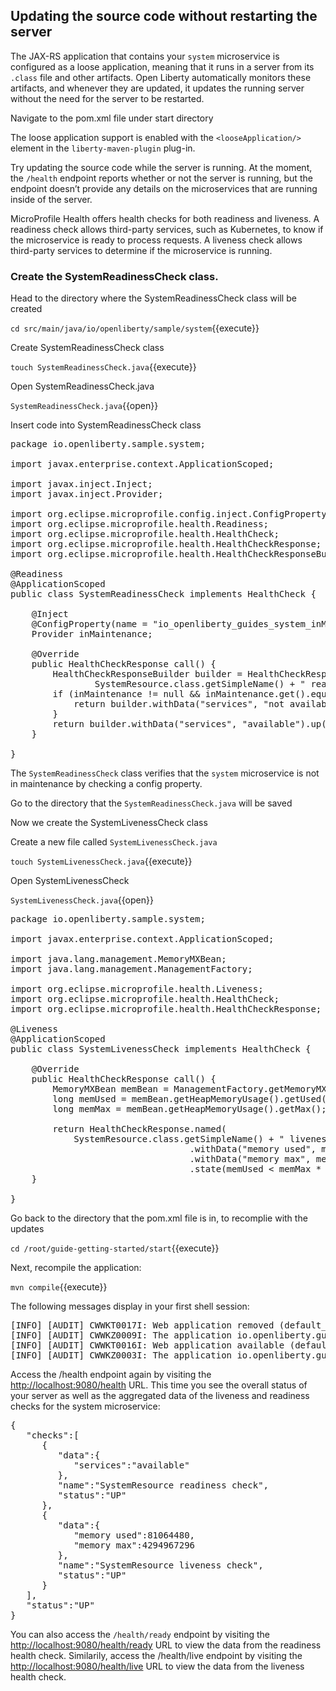## Updating the source code without restarting the server

The JAX-RS application that contains your `system` microservice is configured as a loose application, meaning that it runs in a server from its `.class` file and other artifacts. Open Liberty automatically monitors these artifacts, and whenever they are updated, it updates the running server without the need for the server to be restarted.

Navigate to the pom.xml file under start directory




The loose application support is enabled with the `<looseApplication/>` element in the `liberty-maven-plugin` plug-in.


Try updating the source code while the server is running. At the moment, the `/health` endpoint reports whether or not the server is running, but the endpoint doesn’t provide any details on the microservices that are running inside of the server.


MicroProfile Health offers health checks for both readiness and liveness. A readiness check allows third-party services, such as Kubernetes, to know if the microservice is ready to process requests. A liveness check allows third-party services to determine if the microservice is running.


### Create the SystemReadinessCheck class.

Head to the directory where the SystemReadinessCheck class will be created

`cd src/main/java/io/openliberty/sample/system`{{execute}}

Create SystemReadinessCheck class

`touch SystemReadinessCheck.java`{{execute}}

Open SystemReadinessCheck.java

`SystemReadinessCheck.java`{{open}}

Insert code into SystemReadinessCheck class

<pre class="file" data-target="clipboard">
package io.openliberty.sample.system;

import javax.enterprise.context.ApplicationScoped;

import javax.inject.Inject;
import javax.inject.Provider;

import org.eclipse.microprofile.config.inject.ConfigProperty;
import org.eclipse.microprofile.health.Readiness;
import org.eclipse.microprofile.health.HealthCheck;
import org.eclipse.microprofile.health.HealthCheckResponse;
import org.eclipse.microprofile.health.HealthCheckResponseBuilder;

@Readiness
@ApplicationScoped
public class SystemReadinessCheck implements HealthCheck {

    @Inject
    @ConfigProperty(name = "io_openliberty_guides_system_inMaintenance")
    Provider<String> inMaintenance;

    @Override
    public HealthCheckResponse call() {
        HealthCheckResponseBuilder builder = HealthCheckResponse.named(
                SystemResource.class.getSimpleName() + " readiness check");
        if (inMaintenance != null && inMaintenance.get().equalsIgnoreCase("true")) {
            return builder.withData("services", "not available").down().build();
        }
        return builder.withData("services", "available").up().build();
    }

}
</pre>

The `SystemReadinessCheck` class verifies that the `system` microservice is not in maintenance by checking a config property.

Go to the directory that the `SystemReadinessCheck.java` will be saved

Now we create the SystemLivenessCheck class

Create a new file called `SystemLivenessCheck.java`

`touch SystemLivenessCheck.java`{{execute}}

Open SystemLivenessCheck

`SystemLivenessCheck.java`{{open}}

<pre class="file" data-target="clipboard">
package io.openliberty.sample.system;

import javax.enterprise.context.ApplicationScoped;

import java.lang.management.MemoryMXBean;
import java.lang.management.ManagementFactory;

import org.eclipse.microprofile.health.Liveness;
import org.eclipse.microprofile.health.HealthCheck;
import org.eclipse.microprofile.health.HealthCheckResponse;

@Liveness
@ApplicationScoped
public class SystemLivenessCheck implements HealthCheck {

    @Override
    public HealthCheckResponse call() {
        MemoryMXBean memBean = ManagementFactory.getMemoryMXBean();
        long memUsed = memBean.getHeapMemoryUsage().getUsed();
        long memMax = memBean.getHeapMemoryUsage().getMax();

        return HealthCheckResponse.named(
            SystemResource.class.getSimpleName() + " liveness check")
                                  .withData("memory used", memUsed)
                                  .withData("memory max", memMax)
                                  .state(memUsed < memMax * 0.9).build();
    }

}
</pre>

Go back to the directory that the pom.xml file is in, to recomplie with the updates

`cd /root/guide-getting-started/start`{{execute}}

Next, recompile the application:

`mvn compile`{{execute}}

The following messages display in your first shell session:

<pre>
[INFO] [AUDIT] CWWKT0017I: Web application removed (default_host): http://foo:9080/
[INFO] [AUDIT] CWWKZ0009I: The application io.openliberty.guides.getting-started has stopped successfully.
[INFO] [AUDIT] CWWKT0016I: Web application available (default_host): http://foo:9080/
[INFO] [AUDIT] CWWKZ0003I: The application io.openliberty.guides.getting-started updated in 0.136 seconds.
</pre>


Access the /health endpoint again by visiting the <a href="https://[[HOST_SUBDOMAIN]]-9080-[[KATACODA_HOST]].environments.katacoda.com/health"> http://localhost:9080/health</a> URL. This time you see the overall status of your server as well as the aggregated data of the liveness and readiness checks for the system microservice: 

<pre>
{
   "checks":[
      {
         "data":{
            "services":"available"
         },
         "name":"SystemResource readiness check",
         "status":"UP"
      },
      {
         "data":{
            "memory used":81064480,
            "memory max":4294967296
         },
         "name":"SystemResource liveness check",
         "status":"UP"
      }
   ],
   "status":"UP"
}
</pre>

You can also access the `/health/ready` endpoint by visiting the <a href="https://[[HOST_SUBDOMAIN]]-9080-[[KATACODA_HOST]].environments.katacoda.com/health/ready"> http://localhost:9080/health/ready</a> URL to view the data from the readiness health check. Similarily, access the /health/live endpoint by visiting the<a href="https://[[HOST_SUBDOMAIN]]-9080-[[KATACODA_HOST]].environments.katacoda.com/health/live"> http://localhost:9080/health/live</a> URL to view the data from the liveness health check.
